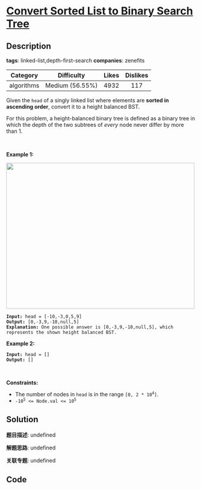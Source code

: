 # [Convert Sorted List to Binary Search Tree](https://leetcode.com/problems/convert-sorted-list-to-binary-search-tree/description/)

## Description

**tags**: linked-list,depth-first-search
**companies**: zenefits

| Category | Difficulty | Likes | Dislikes |
| :------: | :--------: | :---: | :------: |
| algorithms | Medium (56.55%) | 4932 | 117 |

<p>Given the <code>head</code> of a singly linked list where elements are <strong>sorted in ascending order</strong>, convert it to a height balanced BST.</p>

<p>For this problem, a height-balanced binary tree is defined as a binary tree in which the depth of the two subtrees of <em>every</em> node never differ by more than 1.</p>

<p>&nbsp;</p>
<p><strong>Example 1:</strong></p>
<img alt="" src="https://assets.leetcode.com/uploads/2020/08/17/linked.jpg" style="width: 500px; height: 388px;" />
<pre><code><strong>Input:</strong> head = [-10,-3,0,5,9]
<strong>Output:</strong> [0,-3,9,-10,null,5]
<strong>Explanation:</strong> One possible answer is [0,-3,9,-10,null,5], which represents the shown height balanced BST.</code></pre>

<p><strong>Example 2:</strong></p>

<pre><code><strong>Input:</strong> head = []
<strong>Output:</strong> []</code></pre>

<p>&nbsp;</p>
<p><strong>Constraints:</strong></p>

<ul>
	<li>The number of nodes in <code>head</code> is in the range <code>[0, 2 * 10<sup>4</sup>]</code>.</li>
	<li><code>-10<sup>5</sup> &lt;= Node.val &lt;= 10<sup>5</sup></code></li>
</ul>



## Solution

**题目描述**: undefined

**解题思路**: undefined

**关联专题**: undefined

## Code